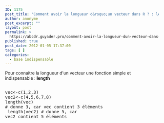 ```yaml
---
ID: 1175
post_title: 'Comment avoir la longueur d&rsquo;un vecteur dans R ? : length'
author: anonyme
post_excerpt: ""
layout: post
permalink: >
  https://abcdr.guyader.pro/comment-avoir-la-longueur-dun-vecteur-dans-r-length/
published: true
post_date: 2012-01-05 17:37:00
tags: [ ]
categories:
  - base indispensable
---
```

Pour connaitre la longueur d'un vecteur une fonction simple et indispensable : <strong>length</strong> <pre lang='rsplus'><br />vec&lt;-c(1,2,3)<br />vec2&lt;-c(4,5,6,7,8)<br />length(vec) # donne 3, car vec contient 3 éléments<br /> length(vec2) # donne 5, car vec2 contient 5 éléments <br /></pre>